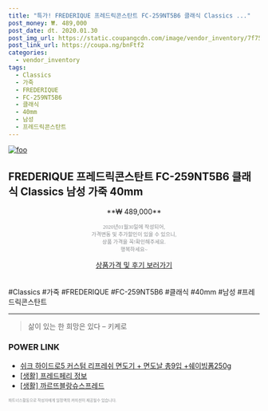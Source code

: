 ```yaml
--- 
title: "특가! FREDERIQUE 프레드릭콘스탄트 FC-259NT5B6 클래식 Classics ..." 
post_money: ₩. 489,000 
post_date: dt. 2020.01.30 
post_img_url: https://static.coupangcdn.com/image/vendor_inventory/7f75/7b0458079c2c6c17ae9117e851b99397c64bad01023232b55eeaee1a889c.jpg 
post_link_url: https://coupa.ng/bnFtf2 
categories: 
  - vendor_inventory 
tags: 
  - Classics 
  - 가죽 
  - FREDERIQUE 
  - FC-259NT5B6 
  - 클래식 
  - 40mm 
  - 남성 
  - 프레드릭콘스탄트 
--- 
```

[![foo](https://static.coupangcdn.com/image/vendor_inventory/7f75/7b0458079c2c6c17ae9117e851b99397c64bad01023232b55eeaee1a889c.jpg)](https://coupa.ng/bnFtf2) 

## FREDERIQUE 프레드릭콘스탄트 FC-259NT5B6 클래식 Classics 남성 가죽 40mm 
<p style="text-align: center;">**₩ 489,000**</p> 
<p style="text-align: center;"><span style="color: #898c8f; font-family: Georgia,Times,serif; font-size: 0.75em;">2020년01월30일에 작성되어, <br>가격변동 및 추가할인이 있을 수 있으니,<br> 상품 가격을 꼭!확인해주세요.<br>행복하세요~</span> 
</p>	 
<div markdown="0" style="text-align: center;"><a href="https://coupa.ng/bnFtf2" class="btn btn--success">상품가격 및 후기 보러가기</a></div> 
<br><br> 
  #Classics #가죽 #FREDERIQUE #FC-259NT5B6 #클래식 #40mm #남성 #프레드릭콘스탄트 
<hr> 

> 삶이 있는 한 희망은 있다  – 키케로 


### POWER LINK

* <a href="https://blog.naver.com/santokki14/221786721813" target="_blank">쉬크 하이드로5 커스텀 리프레쉬 면도기 + 면도날 총9입 +쉐이빙폼250g</a>
* <a href="https://blog.naver.com/sakai111/221763678086" target="_blank"> [생활] 프레드페리 정보 </a>
* <a href="https://blog.naver.com/fasyy4321/221759258893" target="_blank"> [생활] 까르뜨블랑슈스프레드  </a>

<span style="color: #898c8f; font-family: Georgia,Times,serif; font-size: 0.55em;">파트너스활동으로 작성자에게 일정액의 커미션이 제공될수 있습니다.</span> 
